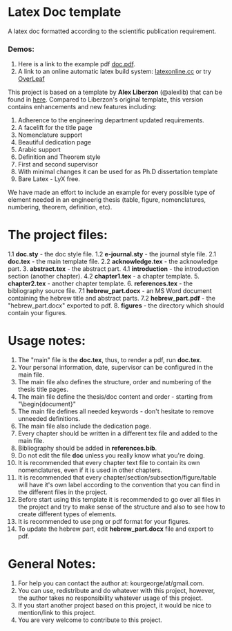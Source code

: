 # Latex Doc template
A latex doc formatted according to the scientific publication requirement.

### Demos:
1. Here is a link to the example pdf [doc.pdf](doc.pdf).
2. A link to an online automatic latex build system: [latexonline.cc](https://latexonline.cc/compile?git=https%3A%2F%2Fgithub.com%2FLaGuer%2Fdoc-latex&target=main.tex&command=pdflatex) or try [OverLeaf](https://www.overleaf.com/)


This project is based on a template by **Alex Liberzon** (@alexlib) that can be found in [here](https://github.com/alexlib/tau_thesis_lyx_template).
Compared to Liberzon's original template, this version contains enhancements and new features including:

1. Adherence to the engineering department updated requirements.
2. A facelift for the title page
3. Nomenclature support
4. Beautiful dedication page
4. Arabic support
5. Definition and Theorem style
6. First and second supervisor
7. With minimal changes it can be used for as Ph.D dissertation template
8. Bare Latex - LyX free.

We have made an effort to include an example for every possible type of element needed in an engineerig thesis (table, figure, nomenclatures, numbering, theorem, definition, etc).

**The project files:**
======

1.1 **doc.sty** - the doc style file.
1.2 **e-journal.sty** - the journal style file.
2.1 **doc.tex** - the main template file.
2.2 **acknowledge.tex** - the acknowledge part.
3. **abstract.tex** - the abstract part.
4.1 **introduction** - the introduction section (another chapter).
4.2 **chapter1.tex** - a chapter template.
5. **chapter2.tex** - another chapter template.
6. **references.tex** - the bibliography source file.
7.1 **hebrew_part.docx** - an MS Word document containing the hebrew title and abstract parts.
7.2 **hebrew_part.pdf** - the "hebrew_part.docx" exported to pdf.
8. **figures** - the directory which should contain your figures.

**Usage notes:**
======

1. The "main" file is the **doc.tex**, thus, to render a pdf, run **doc.tex**.
2. Your personal information, date, supervisor can be configured in the main file.
3. The main file also defines the structure, order and numbering of the thesis title pages.
4. The main file define the thesis/doc content and order - starting from "\begin{document}"
5. The main file defines all needed keywords - don't hesitate to remove unneeded definitions.
6. The main file also include the dedication page.
6. Every chapter should be written in a different tex file and added to the main file.
7. Bibliography should be added in **references.bib**.
8. Do not edit the file **doc** unless you really know what you're doing.
9. It is recommended that every chapter text file to contain its own nomenclatures, even if it is used in other chapters.
10. It is recommended that every chapter/section/subsection/figure/table will have it's own label according to the convention that you can find in the different files in the project.
10. Before start using this template it is recommended to go over all files in the project and try to make sense of the structure and also to see how to create different types of elements.
11. It is recommended to use png or pdf format for your figures.
12. To update the hebrew part, edit **hebrew_part.docx** file and export to pdf.

**General Notes:**
======

1. For help you can contact the author at: kourgeorge/at/gmail.com.
2. You can use, redistribute and do whatever with this project, however, the author takes no responsibility whatever usage of this project.
3. If you start another project based on this project, it would be nice to mention/link to this project.
4. You are very welcome to contribute to this project.
